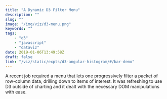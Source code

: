 ```yaml
---
title: "A Dynamic D3 Filter Menu"
description: ""
slug: ""
image: "/img/viz/d3-menu.png"
keywords: ""
tags:
    - "d3"
    - "javascript"
    - "dataviz"
date: 2019-01-06T13:49:58Z
draft: false
link: "/viz/static/expts/d3-angular-histogram/#/bar-demo"
---
```

A recent job required a menu that lets one progressively filter
a packet of row-column data, drilling down to items of interest. It was refreshing
to use D3 outside of charting and it dealt with the necessary DOM manipulations
with ease.
